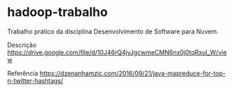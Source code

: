 # hadoop-trabalho

Trabalho prático da disciplina Desenvolvimento de Software para Nuvem.

Descrição
https://drive.google.com/file/d/10J46rQ4jvJgcwmeCMN6nx0j0tqRxul_W/view


Referência
https://dzenanhamzic.com/2016/09/21/java-mapreduce-for-top-n-twitter-hashtags/
